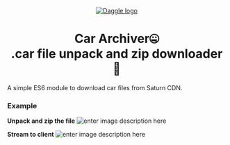 <p align="center">
  <a href="https://beta.daggle.xyz">
    <img src="https://i.ibb.co/4JLkjfQ/Group-5.png" alt="Daggle logo" />
  </a>
  </p>

<h1 align="center">Car Archiver🤐<br>.car file unpack and zip downloader🚗</h1>

A simple ES6 module to download car files from Saturn CDN.

### Example

**Unpack and zip the file**
![enter image description here](https://i.ibb.co/g6jRGd0/Screenshot-31.png)

**Stream to client**
![enter image description here](https://i.ibb.co/Fnv9JXQ/Screenshot-32.png)